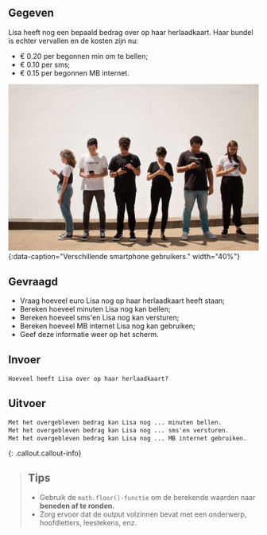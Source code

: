 ## Gegeven
Lisa heeft nog een bepaald bedrag over op haar herlaadkaart. Haar bundel is echter vervallen en de kosten zijn nu:

- € 0.20 per begonnen min om te bellen;
- € 0.10 per sms;
- € 0.15 per begonnen MB internet.

![Verschillende smartphone gebruikers.](media/creative-christians.jpg "Foto door Creative Christians op Unsplash."){:data-caption="Verschillende smartphone gebruikers." width="40%"}

## Gevraagd
- Vraag hoeveel euro Lisa nog op haar herlaadkaart heeft staan;
- Bereken hoeveel minuten Lisa nog kan bellen;
- Bereken hoeveel sms'en Lisa nog kan versturen;
- Bereken hoeveel MB internet Lisa nog kan gebruiken;
- Geef deze informatie weer op het scherm.

## Invoer

``` 
Hoeveel heeft Lisa over op haar herlaadkaart?
``` 

## Uitvoer
``` 
Met het overgebleven bedrag kan Lisa nog ... minuten bellen.
Met het overgebleven bedrag kan Lisa nog ... sms'en versturen.
Met het overgebleven bedrag kan Lisa nog ... MB internet gebruiken.

``` 

{: .callout.callout-info}
>## Tips
>* Gebruik de `math.floor()-functie` om de berekende waarden naar **beneden af te ronden.**
>* Zorg ervoor dat de output volzinnen bevat met een onderwerp, hoofdletters, leestekens, enz.



